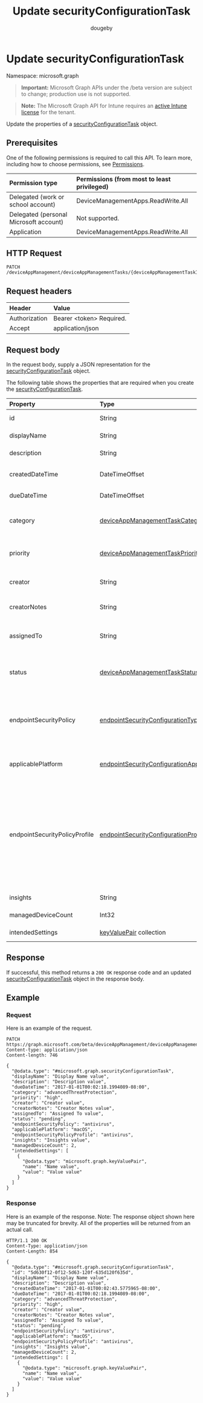 ﻿---
title: "Update securityConfigurationTask"
description: "Update the properties of a securityConfigurationTask object."
author: "dougeby"
localization_priority: Normal
ms.prod: "intune"
doc_type: apiPageType
---

# Update securityConfigurationTask

Namespace: microsoft.graph

> **Important:** Microsoft Graph APIs under the /beta version are subject to change; production use is not supported.

> **Note:** The Microsoft Graph API for Intune requires an [active Intune license](https://go.microsoft.com/fwlink/?linkid=839381) for the tenant.

Update the properties of a [securityConfigurationTask](../resources/intune-partnerintegration-securityconfigurationtask.md) object.

## Prerequisites

One of the following permissions is required to call this API. To learn more, including how to choose permissions, see [Permissions](/graph/permissions-reference).

| Permission type                        | Permissions (from most to least privileged) |
| :------------------------------------- | :------------------------------------------ |
| Delegated (work or school account)     | DeviceManagementApps.ReadWrite.All          |
| Delegated (personal Microsoft account) | Not supported.                              |
| Application                            | DeviceManagementApps.ReadWrite.All          |

## HTTP Request

<!-- {
  "blockType": "ignored"
}
-->

```http
PATCH /deviceAppManagement/deviceAppManagementTasks/{deviceAppManagementTaskId}
```

## Request headers

| Header        | Value                          |
| :------------ | :----------------------------- |
| Authorization | Bearer &lt;token&gt; Required. |
| Accept        | application/json               |

## Request body

In the request body, supply a JSON representation for the [securityConfigurationTask](../resources/intune-partnerintegration-securityconfigurationtask.md) object.

The following table shows the properties that are required when you create the [securityConfigurationTask](../resources/intune-partnerintegration-securityconfigurationtask.md).

| Property                      | Type                                                                                                                                         | Description                                                                                                                                                                                                                                                                                                                                             |
| :---------------------------- | :------------------------------------------------------------------------------------------------------------------------------------------- | :------------------------------------------------------------------------------------------------------------------------------------------------------------------------------------------------------------------------------------------------------------------------------------------------------------------------------------------------------ |
| id                            | String                                                                                                                                       | The entity key. Inherited from [deviceAppManagementTask](../resources/intune-partnerintegration-deviceappmanagementtask.md)                                                                                                                                                                                                                             |
| displayName                   | String                                                                                                                                       | The name. Inherited from [deviceAppManagementTask](../resources/intune-partnerintegration-deviceappmanagementtask.md)                                                                                                                                                                                                                                   |
| description                   | String                                                                                                                                       | The description. Inherited from [deviceAppManagementTask](../resources/intune-partnerintegration-deviceappmanagementtask.md)                                                                                                                                                                                                                            |
| createdDateTime               | DateTimeOffset                                                                                                                               | The created date. Inherited from [deviceAppManagementTask](../resources/intune-partnerintegration-deviceappmanagementtask.md)                                                                                                                                                                                                                           |
| dueDateTime                   | DateTimeOffset                                                                                                                               | The due date. Inherited from [deviceAppManagementTask](../resources/intune-partnerintegration-deviceappmanagementtask.md)                                                                                                                                                                                                                               |
| category                      | [deviceAppManagementTaskCategory](../resources/intune-partnerintegration-deviceappmanagementtaskcategory.md)                                 | The category. Inherited from [deviceAppManagementTask](../resources/intune-partnerintegration-deviceappmanagementtask.md). Possible values are: `unknown`, `advancedThreatProtection`.                                                                                                                                                                  |
| priority                      | [deviceAppManagementTaskPriority](../resources/intune-partnerintegration-deviceappmanagementtaskpriority.md)                                 | The priority. Inherited from [deviceAppManagementTask](../resources/intune-partnerintegration-deviceappmanagementtask.md). Possible values are: `none`, `high`, `low`.                                                                                                                                                                                  |
| creator                       | String                                                                                                                                       | The email address of the creator. Inherited from [deviceAppManagementTask](../resources/intune-partnerintegration-deviceappmanagementtask.md)                                                                                                                                                                                                           |
| creatorNotes                  | String                                                                                                                                       | Notes from the creator. Inherited from [deviceAppManagementTask](../resources/intune-partnerintegration-deviceappmanagementtask.md)                                                                                                                                                                                                                     |
| assignedTo                    | String                                                                                                                                       | The name or email of the admin this task is assigned to. Inherited from [deviceAppManagementTask](../resources/intune-partnerintegration-deviceappmanagementtask.md)                                                                                                                                                                                    |
| status                        | [deviceAppManagementTaskStatus](../resources/intune-partnerintegration-deviceappmanagementtaskstatus.md)                                     | The status. Inherited from [deviceAppManagementTask](../resources/intune-partnerintegration-deviceappmanagementtask.md). Possible values are: `unknown`, `pending`, `active`, `completed`, `rejected`.                                                                                                                                                  |
| endpointSecurityPolicy        | [endpointSecurityConfigurationType](../resources/intune-partnerintegration-endpointsecurityconfigurationtype.md)                             | The endpoint security policy type. Possible values are: `unknown`, `antivirus`, `diskEncryption`, `firewall`, `endpointDetectionAndResponse`, `attackSurfaceReduction`, `accountProtection`.                                                                                                                                                            |
| applicablePlatform            | [endpointSecurityConfigurationApplicablePlatform](../resources/intune-partnerintegration-endpointsecurityconfigurationapplicableplatform.md) | The applicable platform. Possible values are: `unknown`, `macOS`, `windows10AndLater`, `windows10AndWindowsServer`.                                                                                                                                                                                                                                     |
| endpointSecurityPolicyProfile | [endpointSecurityConfigurationProfileType](../resources/intune-partnerintegration-endpointsecurityconfigurationprofiletype.md)               | The endpoint security policy profile. Possible values are: `unknown`, `antivirus`, `windowsSecurity`, `bitLocker`, `fileVault`, `firewall`, `firewallRules`, `endpointDetectionAndResponse`, `deviceControl`, `appAndBrowserIsolation`, `exploitProtection`, `webProtection`, `applicationControl`, `attackSurfaceReductionRules`, `accountProtection`. |
| insights                      | String                                                                                                                                       | Information about the mitigation.                                                                                                                                                                                                                                                                                                                       |
| managedDeviceCount            | Int32                                                                                                                                        | The number of vulnerable devices.                                                                                                                                                                                                                                                                                                                       |
| intendedSettings              | [keyValuePair](../resources/intune-shared-keyvaluepair.md) collection                                                                        | The intended settings and their values.                                                                                                                                                                                                                                                                                                                 |

## Response

If successful, this method returns a `200 OK` response code and an updated [securityConfigurationTask](../resources/intune-partnerintegration-securityconfigurationtask.md) object in the response body.

## Example

### Request

Here is an example of the request.

```http
PATCH https://graph.microsoft.com/beta/deviceAppManagement/deviceAppManagementTasks/{deviceAppManagementTaskId}
Content-type: application/json
Content-length: 746

{
  "@odata.type": "#microsoft.graph.securityConfigurationTask",
  "displayName": "Display Name value",
  "description": "Description value",
  "dueDateTime": "2017-01-01T00:02:18.1994089-08:00",
  "category": "advancedThreatProtection",
  "priority": "high",
  "creator": "Creator value",
  "creatorNotes": "Creator Notes value",
  "assignedTo": "Assigned To value",
  "status": "pending",
  "endpointSecurityPolicy": "antivirus",
  "applicablePlatform": "macOS",
  "endpointSecurityPolicyProfile": "antivirus",
  "insights": "Insights value",
  "managedDeviceCount": 2,
  "intendedSettings": [
    {
      "@odata.type": "microsoft.graph.keyValuePair",
      "name": "Name value",
      "value": "Value value"
    }
  ]
}
```

### Response

Here is an example of the response. Note: The response object shown here may be truncated for brevity. All of the properties will be returned from an actual call.

```http
HTTP/1.1 200 OK
Content-Type: application/json
Content-Length: 854

{
  "@odata.type": "#microsoft.graph.securityConfigurationTask",
  "id": "5d630f12-0f12-5d63-120f-635d120f635d",
  "displayName": "Display Name value",
  "description": "Description value",
  "createdDateTime": "2017-01-01T00:02:43.5775965-08:00",
  "dueDateTime": "2017-01-01T00:02:18.1994089-08:00",
  "category": "advancedThreatProtection",
  "priority": "high",
  "creator": "Creator value",
  "creatorNotes": "Creator Notes value",
  "assignedTo": "Assigned To value",
  "status": "pending",
  "endpointSecurityPolicy": "antivirus",
  "applicablePlatform": "macOS",
  "endpointSecurityPolicyProfile": "antivirus",
  "insights": "Insights value",
  "managedDeviceCount": 2,
  "intendedSettings": [
    {
      "@odata.type": "microsoft.graph.keyValuePair",
      "name": "Name value",
      "value": "Value value"
    }
  ]
}
```
